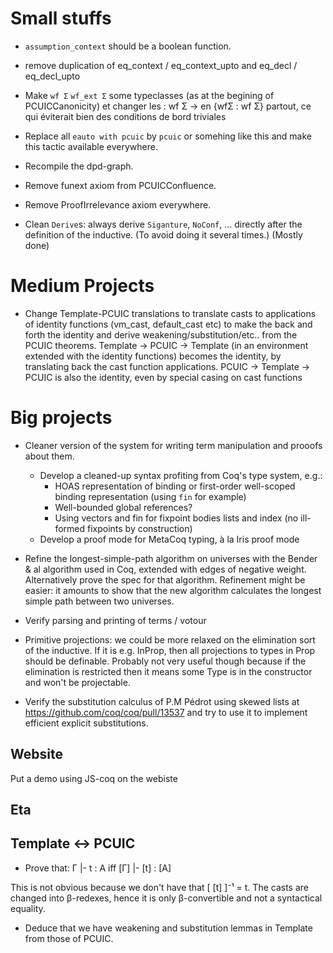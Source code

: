 # Small stuffs

- `assumption_context` should be a boolean function.

- remove duplication of eq_context / eq_context_upto  and eq_decl / eq_decl_upto

- Make `wf Σ` `wf_ext Σ` some typeclasses (as at the begining of PCUICCanonicity)
  et changer les : wf Σ -> en {wfΣ : wf Σ} partout, ce qui éviterait bien des
  conditions de bord triviales

- Replace all `eauto with pcuic` by `pcuic` or somehing like this and make
  this tactic available everywhere.

- Recompile the dpd-graph.

- Remove funext axiom from PCUICConfluence.

- Remove ProofIrrelevance axiom everywhere.

- Clean `Derive`s: always derive `Siganture`, `NoConf`, ... directly after the
  definition of the inductive. (To avoid doing it several times.)
  (Mostly done)

# Medium Projects

- Change Template-PCUIC translations to translate casts to applications of 
  identity functions (vm_cast, default_cast etc) to make the back and forth
  the identity and derive weakening/substitution/etc.. from the PCUIC theorems.
  Template -> PCUIC -> Template (in an environment extended with the identity functions)
  becomes the identity, by translating back the cast function applications.
  PCUIC -> Template -> PCUIC is also the identity, even by special casing on cast functions
  
# Big projects

- Cleaner version of the system for writing term manipulation and prooofs about them. 
  - Develop a cleaned-up syntax profiting from Coq's type system, e.g.:
    - HOAS representation of binding or first-order well-scoped binding representation (using `fin` for example)
    - Well-bounded global references?
    - Using vectors and fin for fixpoint bodies lists and index (no ill-formed
    fixpoints by construction)
  - Develop a proof mode for MetaCoq typing, à la Iris proof mode 

- Refine the longest-simple-path algorithm on universes with the 
  Bender & al algorithm used in Coq, extended with edges of negative weight.
  Alternatively prove the spec for that algorithm. Refinement might be easier:
  it amounts to show that the new algorithm calculates the longest simple
  path between two universes. 

- Verify parsing and printing of terms / votour

- Primitive projections: we could be more relaxed on the elimination sort of the 
  inductive. If it is e.g. InProp, then all projections to types in Prop should
  be definable. Probably not very useful though because if the elimination is 
  restricted then it means some Type is in the constructor and won't be projectable.
  
- Verify the substitution calculus of P.M Pédrot using skewed lists at
  https://github.com/coq/coq/pull/13537 and try to use it to implement efficient explicit substitutions.

## Website

Put a demo using JS-coq on the webiste


## Eta



## Template <-> PCUIC

- Prove that:
   Γ |- t : A   iff   [Γ] |- [t] : [A]

This is not obvious because we don't have that [ [t] ]⁻¹ = t. The casts are changed
into β-redexes, hence it is only β-convertible and not a syntactical equality.

- Deduce that we have weakening and substitution lemmas in Template from those of
  PCUIC.
